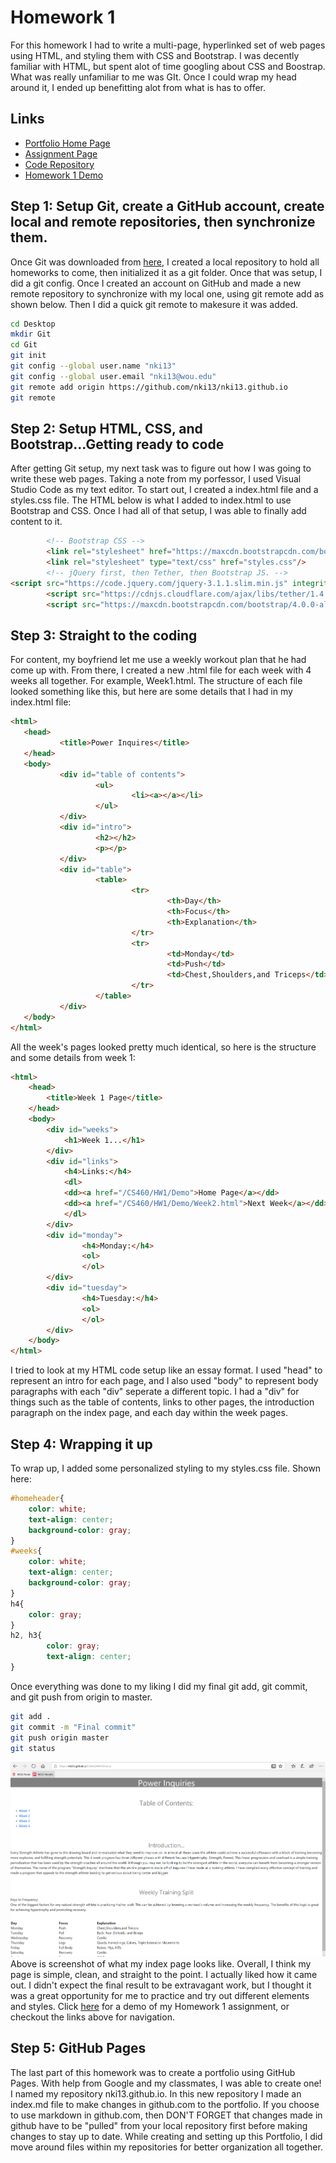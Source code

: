 # Homework 1

For this homework I had to write a multi-page, hyperlinked set of web pages using HTML, and styling them with CSS and Bootstrap. I was decently familiar with HTML, but spent alot of time googling about CSS and Boostrap. What was really unfamiliar to me was GIt. Once I could wrap my head around it, I ended up benefitting alot from what is has to offer.

## Links

* [Portfolio Home Page](https://nki13.github.io)
* [Assignment Page](http://www.wou.edu/~morses/classes/cs46x/assignments/HW1.html)
* [Code Repository](https://github.com/nki13/nki13.github.io/tree/master/CS460/HW1)
* [Homework 1 Demo](https://nki13.github.io/CS460/HW1/Demo/)



## Step 1: Setup Git, create a GitHub account, create local and remote repositories, then synchronize them.

Once Git was downloaded from [here](https://git-scm.com/downloads), I created a local repository to hold all homeworks to come, then initialized it as a git folder. Once that was setup, I did a git config. Once I created an account on GitHub and made a new remote repository to synchronize with my local one, using git remote add as shown below. Then I did a quick git remote to makesure it was added.

```bash
cd Desktop
mkdir Git
cd Git
git init
git config --global user.name "nki13"
git config --global user.email "nki13@wou.edu"
git remote add origin https://github.com/nki13/nki13.github.io
git remote
```
## Step 2: Setup HTML, CSS, and Bootstrap...Getting ready to code

After getting Git setup, my next task was to figure out how I was going to write these web pages. Taking a note from my porfessor, I used Visual Studio Code as my text editor. To start out, I created a index.html file and a styles.css file. The HTML below is what I added to index.html to use Bootstrap and CSS. Once I had all of that setup, I was able to finally add content to it.

```HTML
        <!-- Bootstrap CSS -->
        <link rel="stylesheet" href="https://maxcdn.bootstrapcdn.com/bootstrap/4.0.0-alpha.6/css/bootstrap.min.css" integrity="sha384-rwoIResjU2yc3z8GV/NPeZWAv56rSmLldC3R/AZzGRnGxQQKnKkoFVhFQhNUwEyJ" crossorigin="anonymous">
        <link rel="stylesheet" type="text/css" href="styles.css"/>
        <!-- jQuery first, then Tether, then Bootstrap JS. -->
<script src="https://code.jquery.com/jquery-3.1.1.slim.min.js" integrity="sha384-A7FZj7v+d/sdmMqp/nOQwliLvUsJfDHW+k9Omg/a/EheAdgtzNs3hpfag6Ed950n" crossorigin="anonymous"></script>
        <script src="https://cdnjs.cloudflare.com/ajax/libs/tether/1.4.0/js/tether.min.js" integrity="sha384-DztdAPBWPRXSA/3eYEEUWrWCy7G5KFbe8fFjk5JAIxUYHKkDx6Qin1DkWx51bBrb" crossorigin="anonymous"></script>
        <script src="https://maxcdn.bootstrapcdn.com/bootstrap/4.0.0-alpha.6/js/bootstrap.min.js" integrity="sha384-vBWWzlZJ8ea9aCX4pEW3rVHjgjt7zpkNpZk+02D9phzyeVkE+jo0ieGizqPLForn" crossorigin="anonymous"></script>

```

## Step 3: Straight to the coding

For content, my boyfriend let me use a weekly workout plan that he had come up with. From there, I created a new .html file for each week with 4 weeks all together. For example, Week1.html. The structure of each file looked something like this, but here are some details that I had in my index.html file:

```HTML
<html>
   <head>
           <title>Power Inquires</title>
   </head> 
   <body>
           <div id="table of contents">
                   <ul>
                           <li><a></a></li>
                   </ul>
           </div>
           <div id="intro">
                   <h2></h2>
                   <p></p>
           </div>
           <div id="table">
                   <table> 
                           <tr>
                                   <th>Day</th>
                                   <th>Focus</th>
                                   <th>Explanation</th>
                           </tr>
                           <tr>
                                   <td>Monday</td>
                                   <td>Push</td>
                                   <td>Chest,Shoulders,and Triceps</td>
                           </tr>
                   </table>        
           </div>
   </body>
</html>
```
All the week's pages looked pretty much identical, so here is the structure and some details from week 1:

```HTML
<html>
    <head>
        <title>Week 1 Page</title>
    </head>
    <body>        
        <div id="weeks">
            <h1>Week 1...</h1>        
        </div>
        <div id="links">            
            <h4>Links:</h4>               
            <dl>                
            <dd><a href="/CS460/HW1/Demo">Home Page</a></dd>               
            <dd><a href="/CS460/HW1/Demo/Week2.html">Next Week</a></dd>                
            </dl>               
        </div>                
        <div id="monday">            
                <h4>Monday:</h4>
                <ol>
                </ol>                
        </div>
        <div id="tuesday">            
                <h4>Tuesday:</h4>
                <ol>
                </ol>                
        </div>
    </body>
</html>
```

I tried to look at my HTML code setup like an essay format. I used "head" to represent an intro for each page, and I also used "body" to represent body paragraphs with each "div" seperate a different topic. I had a "div" for things such as the table of contents, links to other pages, the introduction paragraph on the index page, and each day within the week pages.

## Step 4: Wrapping it up

To wrap up, I added some personalized styling to my styles.css file. Shown here:

```css
#homeheader{
    color: white;
    text-align: center;    
    background-color: gray;    
}         
#weeks{   
    color: white;   
    text-align: center;    
    background-color: gray;    
}
h4{   
    color: gray;    
}
h2, h3{    
        color: gray;    
        text-align: center;   
}
```
Once everything was done to my liking I did my final git add, git commit, and git push from origin to master.

```bash
git add .
git commit -m "Final commit"
git push origin master
git status
```

![Index Picture](Power.PNG)
Above is screenshot of what my index page looks like. Overall, I think my page is simple, clean, and straight to the point. I actually liked how it came out. I didn't expect the final result to be extravagant work, but I thought it was a great opportunity for me to practice and try out different elements and styles. Click [here](https://nki13.github.io/CS460/HW1/Demo/) for a demo of my Homework 1 assignment, or checkout the links above for navigation.

## Step 5: GitHub Pages

The last part of this homework was to create a portfolio using GitHub Pages. With help from Google and my classmates, I was able to create one! I named my repository nki13.github.io. In this new repository I made an index.md file to make changes in github.com to the portfolio. If you choose to use markdown in github.com, then DON'T FORGET that changes made in github have to be "pulled" from your local repository first before making changes to stay up to date. While creating and setting up this Portfolio, I did move around files within my repositories for better organization all together.

